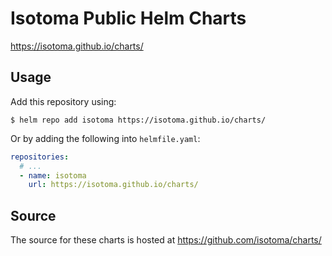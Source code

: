 # Isotoma Public Helm Charts

https://isotoma.github.io/charts/

## Usage

Add this repository using:
```
$ helm repo add isotoma https://isotoma.github.io/charts/
```

Or by adding the following into `helmfile.yaml`:
```yaml
repositories:
  # ...
  - name: isotoma
    url: https://isotoma.github.io/charts/
```

## Source

The source for these charts is hosted at https://github.com/isotoma/charts/
